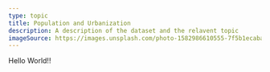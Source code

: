 ```yaml
---
type: topic
title: Population and Urbanization
description: A description of the dataset and the relavent topic
imageSource: https://images.unsplash.com/photo-1582986610555-7f5b1ecabab2?ixlib=rb-4.0.3&ixid=MnwxMjA3fDB8MHxzZWFyY2h8Mnx8Ym9saXZpYXxlbnwwfHwwfHw%3D&w=1000&q=80
---
```


Hello World!!